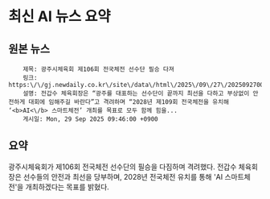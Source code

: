 # 최신 AI 뉴스 요약

## 원본 뉴스
		제목: 광주시체육회 제106회 전국체전 선수단 필승 다져
		링크: https:\/\/gj.newdaily.co.kr\/site\/data\/html\/2025\/09\/27\/2025092700094.html
		설명: 전갑수 체육회장은 “광주를 대표하는 선수단이 끝까지 최선을 다하고 부상없이 안전하게 대회에 임해주길 바란다”고 격려하며 “2028년 제109회 전국체전을 유치해 ‘<b>AI<\/b> 스마트체전’ 개최를 목표로 모두 함께 힘을... 
		게시일: Mon, 29 Sep 2025 09:46:00 +0900


## 요약
광주시체육회가 제106회 전국체전 선수단의 필승을 다짐하며 격려했다. 전갑수 체육회장은 선수들의 안전과 최선을 당부하며, 2028년 전국체전 유치를 통해 'AI 스마트체전'을 개최하겠다는 목표를 밝혔다.
